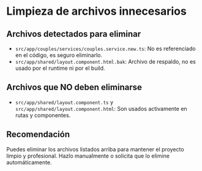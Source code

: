 # Limpieza de archivos innecesarios

## Archivos detectados para eliminar

- `src/app/couples/services/couples.service.new.ts`: No es referenciado en el código, es seguro eliminarlo.
- `src/app/shared/layout.component.html.bak`: Archivo de respaldo, no es usado por el runtime ni por el build.

## Archivos que NO deben eliminarse

- `src/app/shared/layout.component.ts` y `src/app/shared/layout.component.html`: Son usados activamente en rutas y componentes.

## Recomendación

Puedes eliminar los archivos listados arriba para mantener el proyecto limpio y profesional. Hazlo manualmente o solicita que lo elimine automáticamente.
